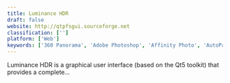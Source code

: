 ```yaml
---
title: Luminance HDR
draft: false 
website: http://qtpfsgui.sourceforge.net
classification: ['']
platform: ['Web']
keywords: ['360 Panorama', 'Adobe Photoshop', 'Affinity Photo', 'AutoPano', 'Background Burner', 'Datto', 'Fotor', 'GIMP', 'Hugin', 'Microsoft Image Composite Editor', 'MountainsMap', 'Oloneo PhotoEngine', 'PixelStyle', 'Pixlr', 'Touchretouch']
---
```

Luminance HDR is a graphical user interface (based on the Qt5 toolkit) that provides a complete...